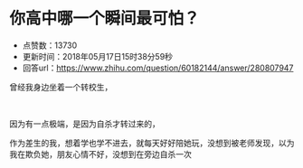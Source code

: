 # 你高中哪一个瞬间最可怕？
- 点赞数：13730
- 更新时间：2018年05月17日15时38分59秒
- 回答url：https://www.zhihu.com/question/60182144/answer/280807947
<body>
 <p data-pid="Rc6-PLMk">曾经我身边坐着一个转校生，</p>
 <p class="ztext-empty-paragraph"><br></p>
 <p data-pid="pe_yBW78">因为有一点极端，是因为自杀才转过来的，</p>
 <p data-pid="zi-E2Rc6">作为差生的我，想着学也学不进去，就每天好好陪她玩，没想到被老师发现，以为我在欺负她，朋友心情不好，没想到在旁边自杀一次</p>
</body>